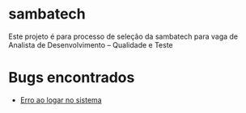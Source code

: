 # sambatech
Este projeto é para processo de seleção da sambatech para vaga de Analista de Desenvolvimento – Qualidade e Teste

# Bugs encontrados 

- [Erro ao logar no sistema](https://github.com/dada3108/sambatech/issues/1)

